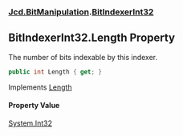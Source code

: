 ### [Jcd.BitManipulation](Jcd.BitManipulation.md 'Jcd.BitManipulation').[BitIndexerInt32](Jcd.BitManipulation.BitIndexerInt32.md 'Jcd.BitManipulation.BitIndexerInt32')

## BitIndexerInt32.Length Property

The number of bits indexable by this indexer.

```csharp
public int Length { get; }
```

Implements [Length](Jcd.BitManipulation.IBitIndexer.Length.md 'Jcd.BitManipulation.IBitIndexer.Length')

#### Property Value
[System.Int32](https://docs.microsoft.com/en-us/dotnet/api/System.Int32 'System.Int32')